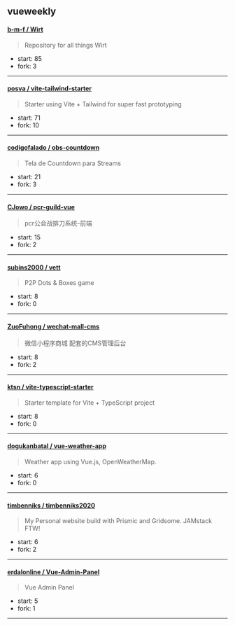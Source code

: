 ## vueweekly

#### [b-m-f / Wirt](https://github.com/b-m-f/Wirt)

> Repository for all things Wirt

+ start: 85
+ fork: 3

----


#### [posva / vite-tailwind-starter](https://github.com/posva/vite-tailwind-starter)

> Starter using Vite + Tailwind for super fast prototyping

+ start: 71
+ fork: 10

----


#### [codigofalado / obs-countdown](https://github.com/codigofalado/obs-countdown)

> Tela de Countdown para Streams

+ start: 21
+ fork: 3

----


#### [CJowo / pcr-guild-vue](https://github.com/CJowo/pcr-guild-vue)

> pcr公会战排刀系统-前端

+ start: 15
+ fork: 2

----


#### [subins2000 / vett](https://github.com/subins2000/vett)

> P2P Dots & Boxes game

+ start: 8
+ fork: 0

----


#### [ZuoFuhong / wechat-mall-cms](https://github.com/ZuoFuhong/wechat-mall-cms)

> 微信小程序商城 配套的CMS管理后台

+ start: 8
+ fork: 2

----


#### [ktsn / vite-typescript-starter](https://github.com/ktsn/vite-typescript-starter)

> Starter template for Vite + TypeScript project

+ start: 8
+ fork: 0

----


#### [dogukanbatal / vue-weather-app](https://github.com/dogukanbatal/vue-weather-app)

> Weather app using Vue.js, OpenWeatherMap.

+ start: 6
+ fork: 0

----


#### [timbenniks / timbenniks2020](https://github.com/timbenniks/timbenniks2020)

> My Personal website build with Prismic and Gridsome. JAMstack FTW!

+ start: 6
+ fork: 2

----


#### [erdalonline / Vue-Admin-Panel](https://github.com/erdalonline/Vue-Admin-Panel)

> Vue Admin Panel

+ start: 5
+ fork: 1

----

